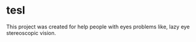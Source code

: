 # tesl
This project was created for help people with eyes problems like, lazy eye stereoscopic vision. 
